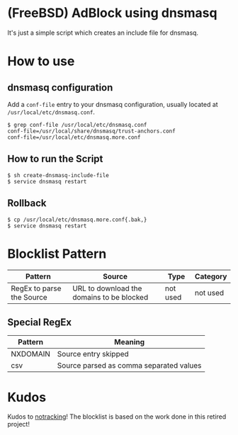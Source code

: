 # (FreeBSD) AdBlock using dnsmasq

It's just a simple script which creates an include file for dnsmasq. 

# How to use

## dnsmasq configuration

Add a ``conf-file`` entry to your dnsmasq configuration, usually located at ``/usr/local/etc/dnsmasq.conf``.

```
$ grep conf-file /usr/local/etc/dnsmasq.conf
conf-file=/usr/local/share/dnsmasq/trust-anchors.conf
conf-file=/usr/local/etc/dnsmasq.more.conf
```

## How to run the Script

```
$ sh create-dnsmasq-include-file
$ service dnsmasq restart
```

## Rollback

```
$ cp /usr/local/etc/dnsmasq.more.conf{.bak,}
$ service dnsmasq restart
```

# Blocklist Pattern

| Pattern | Source  | Type    | Category |
| ------- | ------- | ------- | -------  |
| RegEx to parse the Source | URL to download the domains to be blocked | not used | not used |

## Special RegEx

| Pattern | Meaning |
| ------- | ------- |
| NXDOMAIN | Source entry skipped |
| csv | Source parsed as comma separated values |

# Kudos

Kudos to [notracking](https://github.com/notracking/hosts-blocklists)! The blocklist is based on the work done in this retired project!
